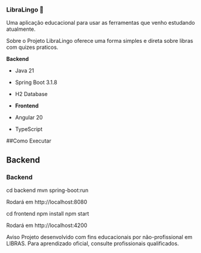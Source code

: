 ### ﻿LibraLingo 🤟

Uma aplicação educacional para usar as ferramentas que venho estudando atualmente.

Sobre o Projeto
LibraLingo oferece uma forma simples e direta sobre libras com quizes praticos.


**Backend**
- Java 21  
- Spring Boot 3.1.8  
- H2 Database

- **Frontend**
- Angular 20  
- TypeScript

##Como Executar
## Backend

### Backend

cd backend
mvn spring-boot:run

Rodará em http://localhost:8080


cd frontend
npm install
npm start

Rodará em http://localhost:4200

Aviso
Projeto desenvolvido com fins educacionais por não-profissional em LIBRAS.
Para aprendizado oficial, consulte profissionais qualificados.

